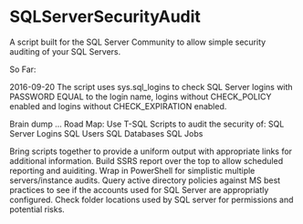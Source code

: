 # SQLServerSecurityAudit
A script built for the SQL Server Community to allow simple security auditing of your SQL Servers.

So Far:

2016-09-20
The script uses sys.sql_logins to check SQL Server logins with PASSWORD EQUAL to the login name, logins without CHECK_POLICY enabled and logins without CHECK_EXPIRATION enabled.

Brain dump ... Road Map:
Use T-SQL Scripts to audit the security of:
  SQL Server Logins
  SQL Users
  SQL Databases
  SQL Jobs

Bring scripts together to provide a uniform output with appropriate links for additional information.
Build SSRS report over the top to allow scheduled reporting and auiditing.
Wrap in PowerShell for simplistic multiple servers/instance audits.
Query active directory policies against MS best practices to see if the accounts used for SQL Server are appropriatly configured.
Check folder locations used by SQL server for permissions and potential risks.
